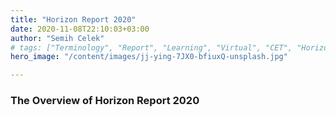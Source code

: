 ```yaml
---
title: "Horizon Report 2020"
date: 2020-11-08T22:10:03+03:00
author: "Semih Celek"
# tags: ["Terminology", "Report", "Learning", "Virtual", "CET", "Horizon"]
hero_image: "/content/images/jj-ying-7JX0-bfiuxQ-unsplash.jpg"

---
```


### The Overview of Horizon Report 2020
